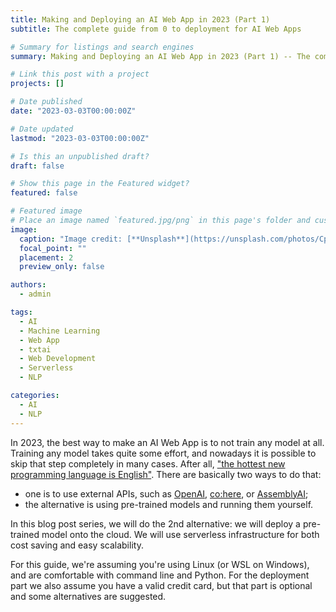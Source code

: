 ```yaml
---
title: Making and Deploying an AI Web App in 2023 (Part 1)
subtitle: The complete guide from 0 to deployment for AI Web Apps

# Summary for listings and search engines
summary: Making and Deploying an AI Web App in 2023 (Part 1) -- The complete guide from 0 to deployment for AI Web Apps.

# Link this post with a project
projects: []

# Date published
date: "2023-03-03T00:00:00Z"

# Date updated
lastmod: "2023-03-03T00:00:00Z"

# Is this an unpublished draft?
draft: false

# Show this page in the Featured widget?
featured: false

# Featured image
# Place an image named `featured.jpg/png` in this page's folder and customize its options here.
image:
  caption: "Image credit: [**Unsplash**](https://unsplash.com/photos/CpkOjOcXdUY)"
  focal_point: ""
  placement: 2
  preview_only: false

authors:
  - admin

tags:
  - AI
  - Machine Learning
  - Web App
  - txtai
  - Web Development
  - Serverless
  - NLP

categories:
  - AI
  - NLP
---
```


In 2023, the best way to make an AI Web App is to not train any model at all.
Training any model takes quite some effort, and nowadays it is possible to skip that step completely in many cases.
After all, ["the hottest new programming language is English"](https://twitter.com/karpathy/status/1617979122625712128).
There are basically two ways to do that:

- one is to use external APIs, such as [OpenAI](https://openai.com/blog/openai-api), [co:here](https://cohere.ai/), or [AssemblyAI](https://www.assemblyai.com/);
- the alternative is using pre-trained models and running them yourself.

In this blog post series, we will do the 2nd alternative: we will deploy a pre-trained model onto the cloud.
We will use serverless infrastructure for both cost saving and easy scalability.

For this guide, we're assuming you're using Linux (or WSL on Windows), and are comfortable with command line and Python.
For the deployment part we also assume you have a valid credit card, but that part is optional and some alternatives are suggested.
